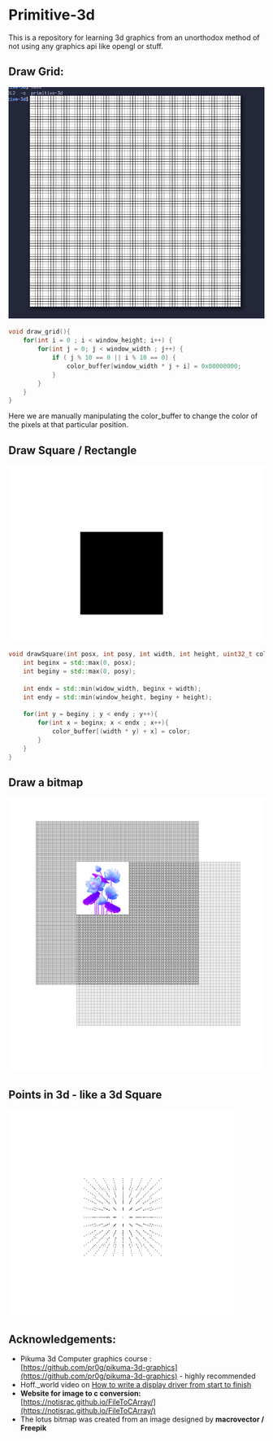 # Primitive-3d

This is a repository for learning 3d graphics from an unorthodox method of not using any graphics api like opengl or stuff.


## Draw Grid:

![Draw Grid Function](images/draw_grid_primitive_3d.png)

```cpp
void draw_grid(){
    for(int i = 0 ; i < window_height; i++) {
        for(int j = 0; j < window_width ; j++) {
            if ( j % 10 == 0 || i % 10 == 0) {
                color_buffer[window_width * j + i] = 0x00000000;
            }
        }
    }
}
```

Here we are manually manipulating the color_buffer to change the color of the pixels at that particular position.


## Draw Square / Rectangle

![Black Square in White Background](images/black_square_white_background.png)

```cpp
void drawSquare(int posx, int posy, int width, int height, uint32_t color){
    int beginx = std::max(0, posx);
    int beginy = std::max(0, posy); 

    int endx = std::min(widow_width, beginx + width);
    int endy = std::min(window_height, beginy + height);

    for(int y = beginy ; y < endy ; y++){
        for(int x = beginx; x < endx ; x++){
            color_buffer[(width * y) + x] = color;
        }
    }
}
```

## Draw a bitmap

![Lotus Bitmap from designed by macrovector / Freepik](images/lotus_bitmap.png)

## Points in 3d - like a 3d Square

![Points in 3d](images/points_in_3d.png)



## Acknowledgements:

- Pikuma 3d Computer graphics course : [https://github.com/pr0g/pikuma-3d-graphics](https://github.com/pr0g/pikuma-3d-graphics) - highly recommended
- Hoff._world video on [How to write a display driver from start to finish](https://www.youtube.com/watch?v=5cp2iPGWmUY)
- **Website for image to c conversion:** [https://notisrac.github.io/FileToCArray/](https://notisrac.github.io/FileToCArray/)
- The lotus bitmap was created from an image designed by **macrovector / Freepik**